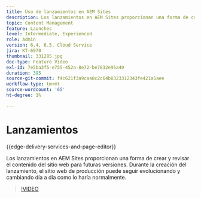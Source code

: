 ```yaml
---
title: Uso de lanzamientos en AEM Sites
description: Los lanzamientos en AEM Sites proporcionan una forma de crear y revisar contenido para futuras versiones.
topic: Content Management
feature: Launches
level: Intermediate, Experienced
role: Admin
version: 6.4, 6.5, Cloud Service
jira: KT-6970
thumbnail: 331285.jpg
doc-type: Feature Video
exl-id: 7e5ba3f5-e755-452a-8e72-be7832e95a49
duration: 395
source-git-commit: f4c621f3a9caa8c2c64b8323312343fe421a5aee
workflow-type: tm+mt
source-wordcount: '65'
ht-degree: 1%

---
```


# Lanzamientos

{{edge-delivery-services-and-page-editor}}

Los lanzamientos en AEM Sites proporcionan una forma de crear y revisar el contenido del sitio web para futuras versiones. Durante la creación del lanzamiento, el sitio web de producción puede seguir evolucionando y cambiando día a día como lo haría normalmente.

>[!VIDEO](https://video.tv.adobe.com/v/331285?quality=12&learn=on)
